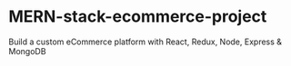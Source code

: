 # MERN-stack-ecommerce-project
Build a custom eCommerce platform with React, Redux, Node, Express &amp; MongoDB
